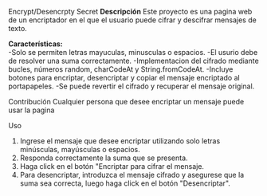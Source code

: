 Encrypt/Desencrpty Secret
<b>Descripción</b> 
Este proyecto es una pagina web de un encriptador en el que el usuario puede cifrar y descifrar mensajes de texto. 

<b>Características:</b>  
-Solo se permiten letras mayuculas, minusculas o espacios. 
-El usurio debe de resolver una suma correctamente. 
-Implementacion del cifrado mediante bucles, números random, charCodeAt y String.fromCodeAt.
-Incluye botones para encriptar, desencriptar y copiar el mensaje encriptado al portapapeles.
-Se puede revertir el cifrado y recuperar el mensaje original. 

Contribución
Cualquier persona que desee encriptar un mensaje puede usar la pagina 

Uso
1. Ingrese el mensaje que desee encriptar utilizando solo letras minúsculas, mayúsculas o espacios.
2. Responda correctamente la suma que se presenta.
3. Haga click en el botón "Encriptar para cifrar el mensaje.
4. Para desencriptar, introduzca el mensaje cifrado y asegurese que la suma sea correcta, luego haga click en el botón "Desencriptar".

